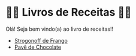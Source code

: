 # :woman_cook: Livros de Receitas :man_cook:

Olá! Seja bem vindo(a) ao livro de receitas!!

- [Strogonoff de Frango](https://github.com/gustavofpereira/livro-receitas/blob/master/receitas/strogonoff.md)
- [Pavê de Chocolate](https://github.com/gustavofpereira/livro-receitas/blob/master/receitas/pave.md)